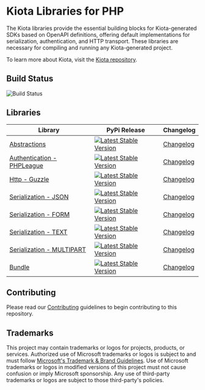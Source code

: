 # Kiota Libraries for PHP

The Kiota libraries provide the essential building blocks for Kiota-generated SDKs based on OpenAPI definitions, offering default implementations for serialization, authentication, and HTTP transport. These libraries are necessary for compiling and running any Kiota-generated project.

To learn more about Kiota, visit the [Kiota repository](https://github.com/microsoft/kiota).

## Build Status

![Build Status](https://github.com/microsoft/kiota-php/actions/workflows/build.yml/badge.svg)

## Libraries

| Library                                                                   | PyPi Release                                                                                                                                        | Changelog                                                      |
|---------------------------------------------------------------------------|-----------------------------------------------------------------------------------------------------------------------------------------------------|---------------------------------------------------------------|
| [Abstractions](./packages/abstractions/README.md)                         | [![Latest Stable Version](https://poser.pugx.org/microsoft/kiota-abstractions/version)](https://packagist.org/packages/microsoft/kiota-abstractions)                 | [Changelog](./packages/abstractions/CHANGELOG.md)              |
| [Authentication - PHPLeague](./packages/authentication/phpleague/README.md)       | [![Latest Stable Version](https://poser.pugx.org/microsoft/kiota-authentication-phpleague/version)](https://packagist.org/packages/microsoft/kiota-authentication-phpleague) | [Changelog](./packages/authentication/phpleague/CHANGELOG.md)      |
| [Http - Guzzle](./packages/http/guzzle/README.md)               | [![Latest Stable Version](https://poser.pugx.org/microsoft/kiota-http-guzzle/version)](https://packagist.org/packages/microsoft/kiota-http-guzzle)                                 | [Changelog](./packages/http/guzzle/CHANGELOG.md)                |
| [Serialization - JSON](./packages/serialization/json/README.md)           | [![Latest Stable Version](https://poser.pugx.org/microsoft/kiota-serialization-json/version)](https://packagist.org/packages/microsoft/kiota-serialization-json)     | [Changelog](./packages/serialization/json/CHANGELOG.md)        |
| [Serialization - FORM](./packages/serialization/form/README.md)           | [![Latest Stable Version](http://poser.pugx.org/microsoft/kiota-serialization-form/version)](https://packagist.org/packages/microsoft/kiota-serialization-form)      | [Changelog](./packages/serialization/form/CHANGELOG.md)        |
| [Serialization - TEXT](./packages/serialization/text/README.md)           | [![Latest Stable Version](http://poser.pugx.org/microsoft/kiota-serialization-text/version)](https://packagist.org/packages/microsoft/kiota-serialization-text)     | [Changelog](./packages/serialization/text/CHANGELOG.md)        |
| [Serialization - MULTIPART](./packages/serialization/multipart/README.md) | [![Latest Stable Version](https://poser.pugx.org/microsoft/kiota-serialization-multipart/version)](https://packagist.org/packages/microsoft/kiota-serialization-json)         | [Changelog](./packages/serialization/multipart/CHANGELOG.md)   |
| [Bundle](./packages/bundle/README.md)                                     | [![Latest Stable Version](https://poser.pugx.org/microsoft/kiota-bundle/version)](https://packagist.org/packages/microsoft/kiota-bundle)                             | [Changelog](./packages/bundle/CHANGELOG.md)   |


## Contributing

Please read our [Contributing](./CONTRIBUTING.md) guidelines to begin contributing to this repository.

## Trademarks

This project may contain trademarks or logos for projects, products, or services. Authorized use of Microsoft
trademarks or logos is subject to and must follow
[Microsoft's Trademark & Brand Guidelines](https://www.microsoft.com/en-us/legal/intellectualproperty/trademarks/usage/general).
Use of Microsoft trademarks or logos in modified versions of this project must not cause confusion or imply Microsoft sponsorship.
Any use of third-party trademarks or logos are subject to those third-party's policies.

